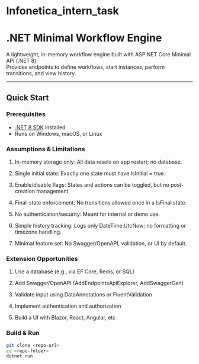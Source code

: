 # Infonetica_intern_task

# .NET Minimal Workflow Engine

A lightweight, in-memory workflow engine built with ASP.NET Core Minimal API (.NET 8).  
Provides endpoints to define workflows, start instances, perform transitions, and view history.

---

##  Quick Start

### Prerequisites
- [.NET 8 SDK](https://dotnet.microsoft.com/download/dotnet/8.0) installed
- Runs on Windows, macOS, or Linux

### Assumptions & Limitations
1. In-memory storage only: All data resets on app restart; no database.

2. Single initial state: Exactly one state must have IsInitial = true.

3. Enable/disable flags: States and actions can be toggled, but no post-creation management.

4. Final-state enforcement: No transitions allowed once in a IsFinal state.

5. No authentication/security: Meant for internal or demo use.

6. Simple history tracking: Logs only DateTime.UtcNow; no formatting or timezone handling.

7. Minimal feature set: No Swagger/OpenAPI, validation, or UI by default.
 
### Extension Opportunities
1. Use a database (e.g., via EF Core, Redis, or SQL)

2. Add Swagger/OpenAPI (AddEndpointsApiExplorer, AddSwaggerGen)

3. Validate input using DataAnnotations or FluentValidation

4. Implement authentication and authorization

5. Build a UI with Blazor, React, Angular, etc

### Build & Run

```bash
git clone <repo-url>
cd <repo-folder>
dotnet run


